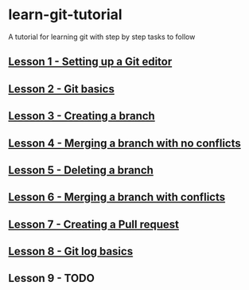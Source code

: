 # learn-git-tutorial

A tutorial for learning git with step by step tasks to follow

## [Lesson 1 - Setting up a Git editor](https://github.com/frantzyy/learn-git-tutorial/blob/master/lesson1.md)

## [Lesson 2 - Git basics](https://github.com/frantzyy/learn-git-tutorial/blob/master/lesson2.md)

## [Lesson 3 - Creating a branch](https://github.com/frantzyy/learn-git-tutorial/blob/master/lesson3.md)

## [Lesson 4 - Merging a branch with no conflicts](https://github.com/frantzyy/learn-git-tutorial/blob/master/lesson4.md)

## [Lesson 5 - Deleting a branch](https://github.com/frantzyy/learn-git-tutorial/blob/master/lesson5.md)

## [Lesson 6 - Merging a branch with conflicts](https://github.com/frantzyy/learn-git-tutorial/blob/master/lesson6.md)

## [Lesson 7 - Creating a Pull request](https://github.com/frantzyy/learn-git-tutorial/blob/master/lesson7.md)

## [Lesson 8 - Git log basics](https://github.com/frantzyy/learn-git-tutorial/blob/master/lesson8.md)

## Lesson 9 - TODO

